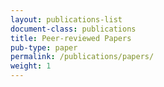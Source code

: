 ```yaml
---
layout: publications-list
document-class: publications
title: Peer-reviewed Papers
pub-type: paper
permalink: /publications/papers/
weight: 1
---
```


